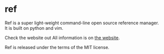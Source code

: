 ref
===
Ref is a super light-weight command-line open source reference manager.
It is built on python and vim.

Check the website out 
All information is on <a href="http://jzbontar.github.io/ref/">the website</a>.



Ref is released under the terms of the MIT license.
